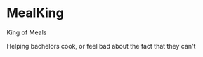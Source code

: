 MealKing
========

King of Meals

Helping bachelors cook, or feel bad about the fact that they can't
